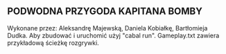 ## PODWODNA PRZYGODA KAPITANA BOMBY
Wykonane przez: Aleksandrę Majewską, Daniela Kobiałkę, Bartłomieja Dudka. Aby zbudować i uruchomić użyj "cabal run". Gameplay.txt zawiera przykładową ścieżkę rozgrywki.
